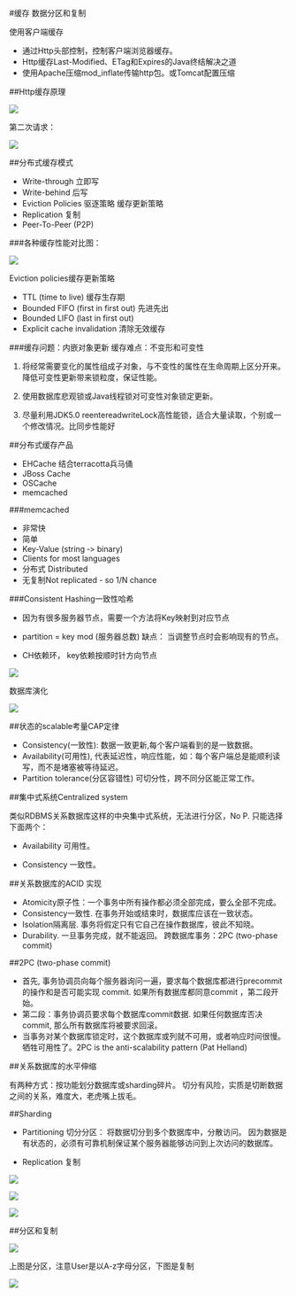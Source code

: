 #缓存 数据分区和复制

使用客户端缓存

- 通过Http头部控制，控制客户端浏览器缓存。
- Http缓存Last-Modified、ETag和Expires的Java终结解决之道
- 使用Apache压缩mod_inflate传输http包。或Tomcat配置压缩

##Http缓存原理

![](images/21/cache1.jpg)

第二次请求：

![](images/21/cache2.jpg)


##分布式缓存模式

- Write-through 立即写
- Write-behind   后写
- Eviction Policies 驱逐策略 缓存更新策略
- Replication 复制
- Peer-To-Peer (P2P)


###各种缓存性能对比图：

![](images/21/cache3.jpg)

Eviction policies缓存更新策略

- TTL (time to live) 缓存生存期
- Bounded FIFO (first in first out) 先进先出
- Bounded LIFO (last in first out)
- Explicit cache invalidation 清除无效缓存

###缓存问题：内嵌对象更新 
缓存难点：不变形和可变性

 1. 将经常需要变化的属性组成子对象，与不变性的属性在生命周期上区分开来。降低可变性更新带来锁粒度，保证性能。

 2. 使用数据库悲观锁或Java线程锁对可变性对象锁定更新。

3. 尽量利用JDK5.0 reentereadwriteLock高性能锁，适合大量读取，个别或一个修改情况。比同步性能好

##分布式缓存产品

- EHCache 结合terracotta兵马俑
- JBoss Cache
- OSCache
- memcached

###memcached

- 非常快
- 简单
- Key-Value (string ‐> binary)
- Clients for most languages
- 分布式 Distributed
- 无复制Not replicated - so 1/N chance

###Consistent Hashing一致性哈希

- 因为有很多服务器节点，需要一个方法将Key映射到对应节点
- partition = key mod (服务器总数) 缺点：
   当调整节点时会影响现有的节点。

- CH依赖环， key依赖按顺时针方向节点

![](images/21/hashing.png)

数据库演化

![](images/21/db.png)

##状态的scalable考量CAP定律

- Consistency(一致性): 数据一致更新,每个客户端看到的是一致数据。
- Availability(可用性), 代表延迟性，响应性能，如：每个客户端总是能顺利读写，而不是堵塞被等待延迟。
- Partition tolerance(分区容错性) 可切分性，跨不同分区能正常工作。


##集中式系统Centralized system

类似RDBMS关系数据库这样的中央集中式系统，无法进行分区，No P.
只能选择下面两个：
  
- Availability 可用性。

-  Consistency 一致性。

##关系数据库的ACID 实现

- Atomicity原子性：一个事务中所有操作都必须全部完成，要么全部不完成。
- Consistency一致性. 在事务开始或结束时，数据库应该在一致状态。
- Isolation隔离层. 事务将假定只有它自己在操作数据库，彼此不知晓。
- Durability. 一旦事务完成，就不能返回。
跨数据库事务：2PC (two-phase commit)

##2PC (two-phase commit)

- 首先, 事务协调员向每个服务器询问一遍，要求每个数据库都进行precommit的操作和是否可能实现 commit. 如果所有数据库都同意commit ，第二段开始。
- 第二段：事务协调员要求每个数据库commit数据. 如果任何数据库否决commit, 那么所有数据库将被要求回滚。
- 当事务对某个数据库锁定时，这个数据库或列就不可用，或者响应时间很慢。牺牲可用性了。2PC is the anti-scalability pattern (Pat Helland)

##关系数据库的水平伸缩

有两种方式：按功能划分数据库或sharding碎片。
切分有风险，实质是切断数据之间的关系，难度大，老虎嘴上拔毛。


##Sharding
- Partitioning 切分分区：
   将数据切分到多个数据库中，分散访问。
   因为数据是有状态的，必须有可靠机制保证某个服务器能够访问到上次访问的数据库。

- Replication  复制

![](images/21/sharding.png)

![](images/21/sharding2.png)

![](images/21/sharding3.png)

##分区和复制

![](images/21/part.png)

上图是分区，注意User是以A-z字母分区，下图是复制

![](images/21/part2.png)
